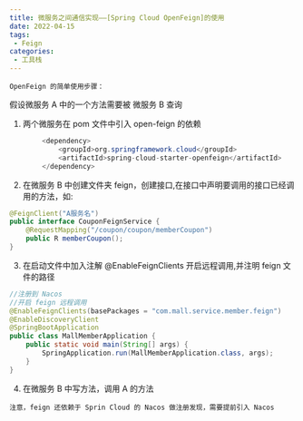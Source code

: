 ```yaml
---
title: 微服务之间通信实现——[Spring Cloud OpenFeign]的使用
date: 2022-04-15
tags:
 - Feign
categories:
 - 工具栈
---
```


`OpenFeign 的简单使用步骤：`

假设微服务 A 中的一个方法需要被 微服务 B 查询

1. 两个微服务在 pom 文件中引入 open-feign 的依赖

```java
        <dependency>
            <groupId>org.springframework.cloud</groupId>
            <artifactId>spring-cloud-starter-openfeign</artifactId>
        </dependency>
```
2. 在微服务 B 中创建文件夹 feign，创建接口,在接口中声明要调用的接口已经调用的方法，如:

```java
@FeignClient("A服务名")
public interface CouponFeignService {
    @RequestMapping("/coupon/coupon/memberCoupon")
    public R memberCoupon();
}
```

3. 在启动文件中加入注解 @EnableFeignClients 开启远程调用,并注明 feign 文件的路径

```java
//注册到 Nacos
//开启 feign 远程调用
@EnableFeignClients(basePackages = "com.mall.service.member.feign")
@EnableDiscoveryClient
@SpringBootApplication
public class MallMemberApplication {
    public static void main(String[] args) {
        SpringApplication.run(MallMemberApplication.class, args);
    }
}
```


4. 在微服务 B 中写方法，调用 A 的方法


`注意，feign 还依赖于 Sprin Cloud 的 Nacos 做注册发现，需要提前引入 Nacos`